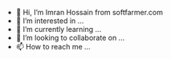 - 👋 Hi, I’m Imran Hossain from softfarmer.com
- 👀 I’m interested in ...
- 🌱 I’m currently learning ...
- 💞️ I’m looking to collaborate on ...
- 📫 How to reach me ...

<!---
imranyuliang/imranyuliang is a ✨ special ✨ repository because its `README.md` (this file) appears on your GitHub profile.
You can click the Preview link to take a look at your changes.
--->
